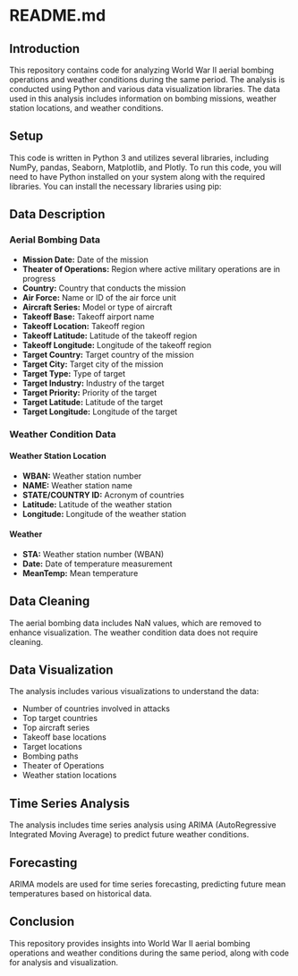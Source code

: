 # README.md

## Introduction
This repository contains code for analyzing World War II aerial bombing operations and weather conditions during the same period. The analysis is conducted using Python and various data visualization libraries. The data used in this analysis includes information on bombing missions, weather station locations, and weather conditions.

## Setup
This code is written in Python 3 and utilizes several libraries, including NumPy, pandas, Seaborn, Matplotlib, and Plotly. To run this code, you will need to have Python installed on your system along with the required libraries. You can install the necessary libraries using pip:


## Data Description
### Aerial Bombing Data
- **Mission Date:** Date of the mission
- **Theater of Operations:** Region where active military operations are in progress
- **Country:** Country that conducts the mission
- **Air Force:** Name or ID of the air force unit
- **Aircraft Series:** Model or type of aircraft
- **Takeoff Base:** Takeoff airport name
- **Takeoff Location:** Takeoff region
- **Takeoff Latitude:** Latitude of the takeoff region
- **Takeoff Longitude:** Longitude of the takeoff region
- **Target Country:** Target country of the mission
- **Target City:** Target city of the mission
- **Target Type:** Type of target
- **Target Industry:** Industry of the target
- **Target Priority:** Priority of the target
- **Target Latitude:** Latitude of the target
- **Target Longitude:** Longitude of the target

### Weather Condition Data
#### Weather Station Location
- **WBAN:** Weather station number
- **NAME:** Weather station name
- **STATE/COUNTRY ID:** Acronym of countries
- **Latitude:** Latitude of the weather station
- **Longitude:** Longitude of the weather station

#### Weather
- **STA:** Weather station number (WBAN)
- **Date:** Date of temperature measurement
- **MeanTemp:** Mean temperature

## Data Cleaning
The aerial bombing data includes NaN values, which are removed to enhance visualization. The weather condition data does not require cleaning.

## Data Visualization
The analysis includes various visualizations to understand the data:
- Number of countries involved in attacks
- Top target countries
- Top aircraft series
- Takeoff base locations
- Target locations
- Bombing paths
- Theater of Operations
- Weather station locations

## Time Series Analysis
The analysis includes time series analysis using ARIMA (AutoRegressive Integrated Moving Average) to predict future weather conditions.

## Forecasting
ARIMA models are used for time series forecasting, predicting future mean temperatures based on historical data.

## Conclusion
This repository provides insights into World War II aerial bombing operations and weather conditions during the same period, along with code for analysis and visualization.

